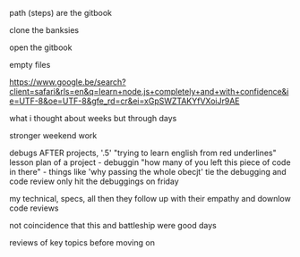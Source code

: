 path (steps) are the gitbook

clone the banksies

open the gitbook

empty files

https://www.google.be/search?client=safari&rls=en&q=learn+node.js+completely+and+with+confidence&ie=UTF-8&oe=UTF-8&gfe_rd=cr&ei=xGpSWZTAKYfVXoiJr9AE

what i thought about weeks but through days

stronger weekend work

debugs AFTER projects, '.5'
	"trying to learn english from red underlines"
lesson plan of a project - debuggin
	"how many of you left this piece of code in there"
	- things like 'why passing the whole obecjt'
tie the debugging and code review
only hit the debuggings on friday

my technical, specs, all
then they follow up with their empathy and downlow code reviews

not coincidence that this and battleship were good days

reviews of key topics before moving on
